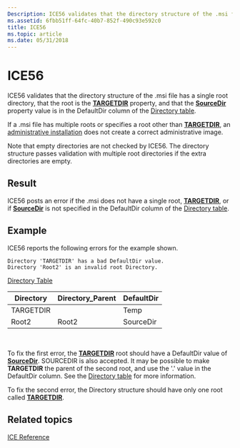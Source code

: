 ```yaml
---
Description: ICE56 validates that the directory structure of the .msi file has a single root directory, that the root is the TARGETDIR property, and that the SourceDir property value is in the DefaultDir column of the Directory table.
ms.assetid: 6fbb51ff-64fc-40b7-852f-490c93e592c0
title: ICE56
ms.topic: article
ms.date: 05/31/2018
---
```


# ICE56

ICE56 validates that the directory structure of the .msi file has a single root directory, that the root is the [**TARGETDIR**](targetdir.md) property, and that the [**SourceDir**](sourcedir.md) property value is in the DefaultDir column of the [Directory table](directory-table.md).

If a .msi file has multiple roots or specifies a root other than [**TARGETDIR**](targetdir.md), an [administrative installation](administrative-installation.md) does not create a correct administrative image.

Note that empty directories are not checked by ICE56. The directory structure passes validation with multiple root directories if the extra directories are empty.

## Result

ICE56 posts an error if the .msi does not have a single root, [**TARGETDIR**](targetdir.md), or if [**SourceDir**](sourcedir.md) is not specified in the DefaultDir column of the [Directory table](directory-table.md).

## Example

ICE56 reports the following errors for the example shown.

``` syntax
Directory 'TARGETDIR' has a bad DefaultDir value. 
Directory 'Root2' is an invalid root Directory.
```

[Directory Table](directory-table.md)



| Directory | Directory\_Parent | DefaultDir |
|-----------|-------------------|------------|
| TARGETDIR |                   | Temp       |
| Root2     | Root2             | SourceDir  |



 

To fix the first error, the [**TARGETDIR**](targetdir.md) root should have a DefaultDir value of [**SourceDir**](sourcedir.md). SOURCEDIR is also accepted. It may be possible to make **TARGETDIR** the parent of the second root, and use the '.' value in the DefaultDir column. See the [Directory table](directory-table.md) for more information.

To fix the second error, the Directory structure should have only one root called [**TARGETDIR**](targetdir.md).

## Related topics

<dl> <dt>

[ICE Reference](ice-reference.md)
</dt> </dl>

 

 




